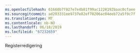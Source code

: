 ```yaml
---
ms.openlocfilehash: 61660b7f827e7e4b81f99ac1228192baac0cfaee
ms.sourcegitcommit: ad203331ee9737e82ef70206ac04eeb72a5f9c7f
ms.translationtype: MT
ms.contentlocale: nb-NO
ms.lasthandoff: 06/18/2019
ms.locfileid: "67232659"
---
```

Registerredigering